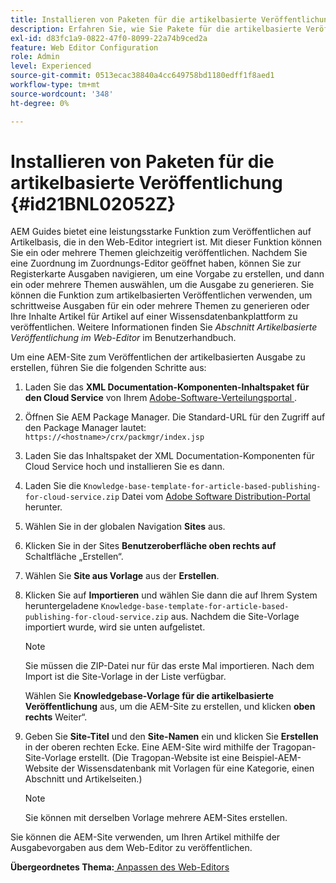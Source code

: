 ```yaml
---
title: Installieren von Paketen für die artikelbasierte Veröffentlichung
description: Erfahren Sie, wie Sie Pakete für die artikelbasierte Veröffentlichung installieren
exl-id: d83fc1a9-0822-47f0-8099-22a74b9ced2a
feature: Web Editor Configuration
role: Admin
level: Experienced
source-git-commit: 0513ecac38840a4cc649758bd1180edff1f8aed1
workflow-type: tm+mt
source-wordcount: '348'
ht-degree: 0%

---
```


# Installieren von Paketen für die artikelbasierte Veröffentlichung {#id21BNL02052Z}

AEM Guides bietet eine leistungsstarke Funktion zum Veröffentlichen auf Artikelbasis, die in den Web-Editor integriert ist. Mit dieser Funktion können Sie ein oder mehrere Themen gleichzeitig veröffentlichen. Nachdem Sie eine Zuordnung im Zuordnungs-Editor geöffnet haben, können Sie zur Registerkarte Ausgaben navigieren, um eine Vorgabe zu erstellen, und dann ein oder mehrere Themen auswählen, um die Ausgabe zu generieren. Sie können die Funktion zum artikelbasierten Veröffentlichen verwenden, um schrittweise Ausgaben für ein oder mehrere Themen zu generieren oder Ihre Inhalte Artikel für Artikel auf einer Wissensdatenbankplattform zu veröffentlichen. Weitere Informationen finden Sie *Abschnitt Artikelbasierte Veröffentlichung im Web-Editor* im Benutzerhandbuch.

Um eine AEM-Site zum Veröffentlichen der artikelbasierten Ausgabe zu erstellen, führen Sie die folgenden Schritte aus:

1. Laden Sie das **XML Documentation-Komponenten-Inhaltspaket für den Cloud Service** von Ihrem [Adobe-Software-Verteilungsportal ](https://experience.adobe.com/#/downloads/content/software-distribution/en/general.html).
1. Öffnen Sie AEM Package Manager. Die Standard-URL für den Zugriff auf den Package Manager lautet: `https://<hostname>/crx/packmgr/index.jsp`
1. Laden Sie das Inhaltspaket der XML Documentation-Komponenten für Cloud Service hoch und installieren Sie es dann.
1. Laden Sie die `Knowledge-base-template-for-article-based-publishing-for-cloud-service.zip` Datei vom [Adobe Software Distribution-Portal](https://experience.adobe.com/#/downloads/content/software-distribution/en/general.html) herunter.
1. Wählen Sie in der globalen Navigation **Sites** aus.
1. Klicken Sie in der Sites **Benutzeroberfläche oben rechts auf** Schaltfläche „Erstellen“.
1. Wählen Sie **Site aus Vorlage** aus der **Erstellen**.
1. Klicken Sie auf **Importieren** und wählen Sie dann die auf Ihrem System heruntergeladene `Knowledge-base-template-for-article-based-publishing-for-cloud-service.zip` aus. Nachdem die Site-Vorlage importiert wurde, wird sie unten aufgelistet.

   >[!NOTE]
   >
   > Sie müssen die ZIP-Datei nur für das erste Mal importieren. Nach dem Import ist die Site-Vorlage in der Liste verfügbar.

   Wählen Sie **Knowledgebase-Vorlage für die artikelbasierte Veröffentlichung** aus, um die AEM-Site zu erstellen, und klicken **oben rechts** Weiter“.

1. Geben Sie **Site-Titel** und den **Site-Namen** ein und klicken Sie **Erstellen** in der oberen rechten Ecke. Eine AEM-Site wird mithilfe der Tragopan-Site-Vorlage erstellt. \(Die Tragopan-Website ist eine Beispiel-AEM-Website der Wissensdatenbank mit Vorlagen für eine Kategorie, einen Abschnitt und Artikelseiten.\)

   >[!NOTE]
   >
   > Sie können mit derselben Vorlage mehrere AEM-Sites erstellen.


Sie können die AEM-Site verwenden, um Ihren Artikel mithilfe der Ausgabevorgaben aus dem Web-Editor zu veröffentlichen.

**Übergeordnetes Thema:**[ Anpassen des Web-Editors](conf-web-editor.md)
